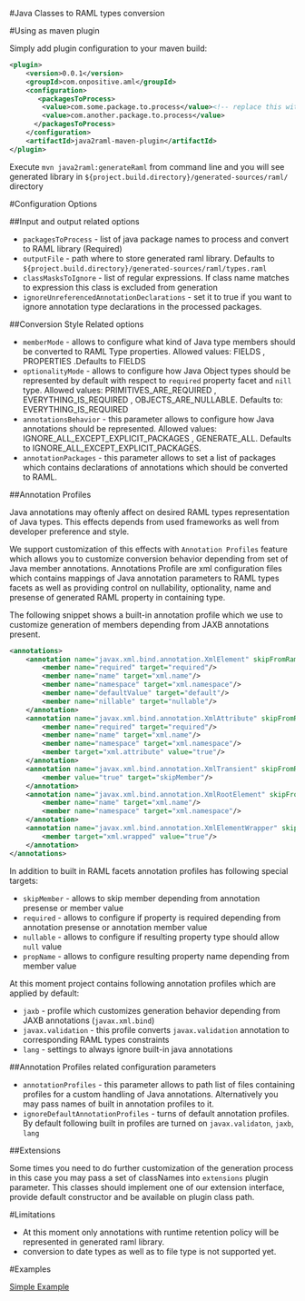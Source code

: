 #Java Classes to RAML types conversion


#Using as maven plugin

Simply add plugin configuration to your maven build: 
```xml
<plugin>
	<version>0.0.1</version>
	<groupId>com.onpositive.aml</groupId>
	<configuration>
	   <packagesToProcess>
		<value>com.some.package.to.process</value><!-- replace this with your own package names  -->
		<value>com.another.package.to.process</value>
	  </packagesToProcess>
	</configuration>
	<artifactId>java2raml-maven-plugin</artifactId>
</plugin>
```

Execute `mvn java2raml:generateRaml` from command line and you will see generated library in  `${project.build.directory}/generated-sources/raml/` directory

#Configuration Options

##Input and output related options

* `packagesToProcess` - list of java package names to process and convert to RAML library (Required)
* `outputFile` - path where to store generated raml library. Defaults to `${project.build.directory}/generated-sources/raml/types.raml`
* `classMasksToIgnore` - list of regular expressions. If class name matches to expression this class is excluded from generation
* `ignoreUnreferencedAnnotationDeclarations` - set it to true if you want to ignore annotation type declarations in the processed packages.


##Conversion Style Related options

* `memberMode` - allows to configure what kind of Java type members should be converted to RAML Type properties. Allowed values: FIELDS , PROPERTIES .Defaults to FIELDS
* `optionalityMode` - allows to configure how Java Object types should be represented by default with respect to `required` property facet and `nill` type. Allowed values: PRIMITIVES_ARE_REQUIRED , EVERYTHING_IS_REQUIRED , OBJECTS_ARE_NULLABLE. Defaults to: EVERYTHING_IS_REQUIRED
* `annotationsBehavior` - this parameter allows to configure how Java annotations should be represented. Allowed values: IGNORE_ALL_EXCEPT_EXPLICIT_PACKAGES , GENERATE_ALL. Defaults to IGNORE_ALL_EXCEPT_EXPLICIT_PACKAGES.
* `annotationPackages` - this parameter allows to set a list of packages which contains declarations of annotations which should be converted to RAML.


##Annotation Profiles

Java annotations may oftenly affect on desired RAML types representation of Java types. This effects depends from used frameworks as well from developer preference and style. 

We support customization of this effects with `Annotation Profiles` feature which allows you to customize conversion behavior depending from set of Java member annotations. Annotations Profile are  xml configuration files which contains mappings of Java annotation parameters to RAML types facets as well as providing control on nullability, optionality, name and presense of generated RAML property in containing type.

The following snippet shows a built-in annotation profile which we use to customize generation of members depending from JAXB annotations present.

```xml
<annotations>
	<annotation name="javax.xml.bind.annotation.XmlElement" skipFromRaml="true">
		<member name="required" target="required"/>
		<member name="name" target="xml.name"/>
		<member name="namespace" target="xml.namespace"/>
		<member name="defaultValue" target="default"/>
		<member name="nillable" target="nullable"/>			
	</annotation>
	<annotation name="javax.xml.bind.annotation.XmlAttribute" skipFromRaml="true">
		<member name="required" target="required"/>
		<member name="name" target="xml.name"/>
		<member name="namespace" target="xml.namespace"/>
		<member target="xml.attribute" value="true"/>		
	</annotation>
	<annotation name="javax.xml.bind.annotation.XmlTransient" skipFromRaml="true">
		<member value="true" target="skipMember"/>	
	</annotation>		
	<annotation name="javax.xml.bind.annotation.XmlRootElement" skipFromRaml="true">
		<member name="name" target="xml.name"/>
		<member name="namespace" target="xml.namespace"/>
	</annotation>
	<annotation name="javax.xml.bind.annotation.XmlElementWrapper" skipFromRaml="true">
		<member target="xml.wrapped" value="true"/>
	</annotation>	
</annotations>
```
In addition to built in  RAML facets annotation profiles has following special targets:
* `skipMember` - allows to skip member depending from annotation presense or member value
* `required` - allows to configure if property is required depending from annotation presense or annotation member value
* `nullable` - allows to configure if resulting property type should allow `null` value
* `propName` - allows to configure resulting property name depending from member value

At this moment project contains following annotation  profiles which are applied by default:
  * `jaxb` - profile which customizes generation behavior depending from JAXB annotations (`javax.xml.bind`)
  * `javax.validation` - this profile converts `javax.validation` annotation to corresponding RAML types constraints
  * `lang` - settings to always ignore built-in java annotations

##Annotation Profiles related configuration parameters

* `annotationProfiles` - this parameter allows to path list of files containing profiles for a custom handling of Java annotations. Alternatively you may pass names of built in annotation profiles to it. 
* `ignoreDefaultAnnotationProfiles` - turns of default annotation profiles. By default following built in profiles are turned on `javax.validaton`, `jaxb`, `lang`

##Extensions

Some times you need to do further customization of the generation process in this case you may pass a set of classNames into `extensions` plugin parameter. This classes should implement one of our extension interface, provide default constructor and be available on plugin class path.

#Limitations

* At this moment only annotations with runtime retention policy will be represented in generated raml library.
* conversion to date types as well as to file type is not supported yet.


#Examples

[Simple Example](/examples/org.aml.example.simple)  
